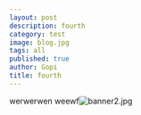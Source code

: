```yaml
---
layout: post
description: fourth
category: test
image: blog.jpg
tags: all
published: true
author: Gopi
title: fourth
---
```


werwerwen
weewf![banner2.jpg]({{site.baseurl}}/assets/img/blog/banner2.jpg)